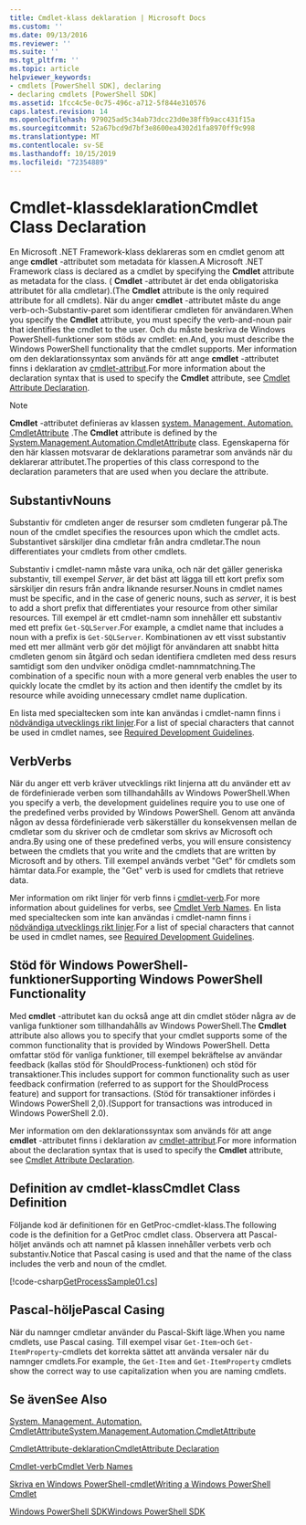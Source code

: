 ```yaml
---
title: Cmdlet-klass deklaration | Microsoft Docs
ms.custom: ''
ms.date: 09/13/2016
ms.reviewer: ''
ms.suite: ''
ms.tgt_pltfrm: ''
ms.topic: article
helpviewer_keywords:
- cmdlets [PowerShell SDK], declaring
- declaring cmdlets [PowerShell SDK]
ms.assetid: 1fcc4c5e-0c75-496c-a712-5f844e310576
caps.latest.revision: 14
ms.openlocfilehash: 979025ad5c34ab73dcc23d0e38ffb9acc431f15a
ms.sourcegitcommit: 52a67bcd9d7bf3e8600ea4302d1fa8970ff9c998
ms.translationtype: MT
ms.contentlocale: sv-SE
ms.lasthandoff: 10/15/2019
ms.locfileid: "72354889"
---
```

# <a name="cmdlet-class-declaration"></a><span data-ttu-id="afdaf-102">Cmdlet-klassdeklaration</span><span class="sxs-lookup"><span data-stu-id="afdaf-102">Cmdlet Class Declaration</span></span>

<span data-ttu-id="afdaf-103">En Microsoft .NET Framework-klass deklareras som en cmdlet genom att ange **cmdlet** -attributet som metadata för klassen.</span><span class="sxs-lookup"><span data-stu-id="afdaf-103">A Microsoft .NET Framework class is declared as a cmdlet by specifying the **Cmdlet** attribute as metadata for the class.</span></span> <span data-ttu-id="afdaf-104">( **Cmdlet** -attributet är det enda obligatoriska attributet för alla cmdletar).</span><span class="sxs-lookup"><span data-stu-id="afdaf-104">(The **Cmdlet** attribute is the only required attribute for all cmdlets).</span></span> <span data-ttu-id="afdaf-105">När du anger **cmdlet** -attributet måste du ange verb-och-Substantiv-paret som identifierar cmdleten för användaren.</span><span class="sxs-lookup"><span data-stu-id="afdaf-105">When you specify the **Cmdlet** attribute, you must specify the verb-and-noun pair that identifies the cmdlet to the user.</span></span> <span data-ttu-id="afdaf-106">Och du måste beskriva de Windows PowerShell-funktioner som stöds av cmdlet: en.</span><span class="sxs-lookup"><span data-stu-id="afdaf-106">And, you must describe the Windows PowerShell functionality that the cmdlet supports.</span></span> <span data-ttu-id="afdaf-107">Mer information om den deklarationssyntax som används för att ange **cmdlet** -attributet finns i deklaration av [cmdlet-attribut](./cmdlet-attribute-declaration.md).</span><span class="sxs-lookup"><span data-stu-id="afdaf-107">For more information about the declaration syntax that is used to specify the **Cmdlet** attribute, see [Cmdlet Attribute Declaration](./cmdlet-attribute-declaration.md).</span></span>

> [!NOTE]
> <span data-ttu-id="afdaf-108">**Cmdlet** -attributet definieras av klassen [system. Management. Automation. CmdletAttribute](/dotnet/api/System.Management.Automation.CmdletAttribute) .</span><span class="sxs-lookup"><span data-stu-id="afdaf-108">The **Cmdlet** attribute is defined by the [System.Management.Automation.CmdletAttribute](/dotnet/api/System.Management.Automation.CmdletAttribute) class.</span></span> <span data-ttu-id="afdaf-109">Egenskaperna för den här klassen motsvarar de deklarations parametrar som används när du deklarerar attributet.</span><span class="sxs-lookup"><span data-stu-id="afdaf-109">The properties of this class correspond to the declaration parameters that are used when you declare the attribute.</span></span>

## <a name="nouns"></a><span data-ttu-id="afdaf-110">Substantiv</span><span class="sxs-lookup"><span data-stu-id="afdaf-110">Nouns</span></span>

<span data-ttu-id="afdaf-111">Substantiv för cmdleten anger de resurser som cmdleten fungerar på.</span><span class="sxs-lookup"><span data-stu-id="afdaf-111">The noun of the cmdlet specifies the resources upon which the cmdlet acts.</span></span> <span data-ttu-id="afdaf-112">Substantivet särskiljer dina cmdletar från andra cmdletar.</span><span class="sxs-lookup"><span data-stu-id="afdaf-112">The noun differentiates your cmdlets from other cmdlets.</span></span>

<span data-ttu-id="afdaf-113">Substantiv i cmdlet-namn måste vara unika, och när det gäller generiska substantiv, till exempel *Server*, är det bäst att lägga till ett kort prefix som särskiljer din resurs från andra liknande resurser.</span><span class="sxs-lookup"><span data-stu-id="afdaf-113">Nouns in cmdlet names must be specific, and in the case of generic nouns, such as *server*, it is best to add a short prefix that differentiates your resource from other similar resources.</span></span> <span data-ttu-id="afdaf-114">Till exempel är ett cmdlet-namn som innehåller ett substantiv med ett prefix `Get-SQLServer`.</span><span class="sxs-lookup"><span data-stu-id="afdaf-114">For example, a cmdlet name that includes a noun with a prefix is `Get-SQLServer`.</span></span> <span data-ttu-id="afdaf-115">Kombinationen av ett visst substantiv med ett mer allmänt verb gör det möjligt för användaren att snabbt hitta cmdleten genom sin åtgärd och sedan identifiera cmdleten med dess resurs samtidigt som den undviker onödiga cmdlet-namnmatchning.</span><span class="sxs-lookup"><span data-stu-id="afdaf-115">The combination of a specific noun with a more general verb enables the user to quickly locate the cmdlet by its action and then identify the cmdlet by its resource while avoiding unnecessary cmdlet name duplication.</span></span>

<span data-ttu-id="afdaf-116">En lista med specialtecken som inte kan användas i cmdlet-namn finns i [nödvändiga utvecklings rikt linjer](./required-development-guidelines.md).</span><span class="sxs-lookup"><span data-stu-id="afdaf-116">For a list of special characters that cannot be used in cmdlet names, see [Required Development Guidelines](./required-development-guidelines.md).</span></span>

## <a name="verbs"></a><span data-ttu-id="afdaf-117">Verb</span><span class="sxs-lookup"><span data-stu-id="afdaf-117">Verbs</span></span>

<span data-ttu-id="afdaf-118">När du anger ett verb kräver utvecklings rikt linjerna att du använder ett av de fördefinierade verben som tillhandahålls av Windows PowerShell.</span><span class="sxs-lookup"><span data-stu-id="afdaf-118">When you specify a verb, the development guidelines require you to use one of the predefined verbs provided by Windows PowerShell.</span></span> <span data-ttu-id="afdaf-119">Genom att använda någon av dessa fördefinierade verb säkerställer du konsekvensen mellan de cmdletar som du skriver och de cmdletar som skrivs av Microsoft och andra.</span><span class="sxs-lookup"><span data-stu-id="afdaf-119">By using one of these predefined verbs, you will ensure consistency between the cmdlets that you write and the cmdlets that are written by Microsoft and by others.</span></span> <span data-ttu-id="afdaf-120">Till exempel används verbet "Get" för cmdlets som hämtar data.</span><span class="sxs-lookup"><span data-stu-id="afdaf-120">For example, the "Get" verb is used for cmdlets that retrieve data.</span></span>

<span data-ttu-id="afdaf-121">Mer information om rikt linjer för verb finns i [cmdlet-verb](./approved-verbs-for-windows-powershell-commands.md).</span><span class="sxs-lookup"><span data-stu-id="afdaf-121">For more information about guidelines for verbs, see [Cmdlet Verb Names](./approved-verbs-for-windows-powershell-commands.md).</span></span> <span data-ttu-id="afdaf-122">En lista med specialtecken som inte kan användas i cmdlet-namn finns i [nödvändiga utvecklings rikt linjer](./required-development-guidelines.md).</span><span class="sxs-lookup"><span data-stu-id="afdaf-122">For a list of special characters that cannot be used in cmdlet names, see [Required Development Guidelines](./required-development-guidelines.md).</span></span>

## <a name="supporting-windows-powershell-functionality"></a><span data-ttu-id="afdaf-123">Stöd för Windows PowerShell-funktioner</span><span class="sxs-lookup"><span data-stu-id="afdaf-123">Supporting Windows PowerShell Functionality</span></span>

<span data-ttu-id="afdaf-124">Med **cmdlet** -attributet kan du också ange att din cmdlet stöder några av de vanliga funktioner som tillhandahålls av Windows PowerShell.</span><span class="sxs-lookup"><span data-stu-id="afdaf-124">The **Cmdlet** attribute also allows you to specify that your cmdlet supports some of the common functionality that is provided by Windows PowerShell.</span></span> <span data-ttu-id="afdaf-125">Detta omfattar stöd för vanliga funktioner, till exempel bekräftelse av användar feedback (kallas stöd för ShouldProcess-funktionen) och stöd för transaktioner.</span><span class="sxs-lookup"><span data-stu-id="afdaf-125">This includes support for common functionality such as user feedback confirmation (referred to as support for the ShouldProcess feature) and support for transactions.</span></span> <span data-ttu-id="afdaf-126">(Stöd för transaktioner infördes i Windows PowerShell 2,0).</span><span class="sxs-lookup"><span data-stu-id="afdaf-126">(Support for transactions was introduced in Windows PowerShell 2.0).</span></span>

<span data-ttu-id="afdaf-127">Mer information om den deklarationssyntax som används för att ange **cmdlet** -attributet finns i deklaration av [cmdlet-attribut](./cmdlet-attribute-declaration.md).</span><span class="sxs-lookup"><span data-stu-id="afdaf-127">For more information about the declaration syntax that is used to specify the **Cmdlet** attribute, see [Cmdlet Attribute Declaration](./cmdlet-attribute-declaration.md).</span></span>

## <a name="cmdlet-class-definition"></a><span data-ttu-id="afdaf-128">Definition av cmdlet-klass</span><span class="sxs-lookup"><span data-stu-id="afdaf-128">Cmdlet Class Definition</span></span>

<span data-ttu-id="afdaf-129">Följande kod är definitionen för en GetProc-cmdlet-klass.</span><span class="sxs-lookup"><span data-stu-id="afdaf-129">The following code is the definition for a GetProc cmdlet class.</span></span> <span data-ttu-id="afdaf-130">Observera att Pascal-höljet används och att namnet på klassen innehåller verbets verb och substantiv.</span><span class="sxs-lookup"><span data-stu-id="afdaf-130">Notice that Pascal casing is used and that the name of the class includes the verb and noun of the cmdlet.</span></span>

[!code-csharp[GetProcessSample01.cs](../../../../powershell-sdk-samples/SDK-2.0/csharp/GetProcessSample01/GetProcessSample01.cs#L33-L34 "GetProcessSample01.cs")]

## <a name="pascal-casing"></a><span data-ttu-id="afdaf-131">Pascal-hölje</span><span class="sxs-lookup"><span data-stu-id="afdaf-131">Pascal Casing</span></span>

<span data-ttu-id="afdaf-132">När du namnger cmdletar använder du Pascal-Skift läge.</span><span class="sxs-lookup"><span data-stu-id="afdaf-132">When you name cmdlets, use Pascal casing.</span></span> <span data-ttu-id="afdaf-133">Till exempel visar `Get-Item`-och `Get-ItemProperty`-cmdlets det korrekta sättet att använda versaler när du namnger cmdlets.</span><span class="sxs-lookup"><span data-stu-id="afdaf-133">For example, the `Get-Item` and `Get-ItemProperty` cmdlets show the correct way to use capitalization when you are naming cmdlets.</span></span>

## <a name="see-also"></a><span data-ttu-id="afdaf-134">Se även</span><span class="sxs-lookup"><span data-stu-id="afdaf-134">See Also</span></span>

[<span data-ttu-id="afdaf-135">System. Management. Automation. CmdletAttribute</span><span class="sxs-lookup"><span data-stu-id="afdaf-135">System.Management.Automation.CmdletAttribute</span></span>](/dotnet/api/System.Management.Automation.CmdletAttribute)

[<span data-ttu-id="afdaf-136">CmdletAttribute-deklaration</span><span class="sxs-lookup"><span data-stu-id="afdaf-136">CmdletAttribute Declaration</span></span>](./cmdlet-attribute-declaration.md)

[<span data-ttu-id="afdaf-137">Cmdlet-verb</span><span class="sxs-lookup"><span data-stu-id="afdaf-137">Cmdlet Verb Names</span></span>](./approved-verbs-for-windows-powershell-commands.md)

[<span data-ttu-id="afdaf-138">Skriva en Windows PowerShell-cmdlet</span><span class="sxs-lookup"><span data-stu-id="afdaf-138">Writing a Windows PowerShell Cmdlet</span></span>](./writing-a-windows-powershell-cmdlet.md)

[<span data-ttu-id="afdaf-139">Windows PowerShell SDK</span><span class="sxs-lookup"><span data-stu-id="afdaf-139">Windows PowerShell SDK</span></span>](../windows-powershell-reference.md)
